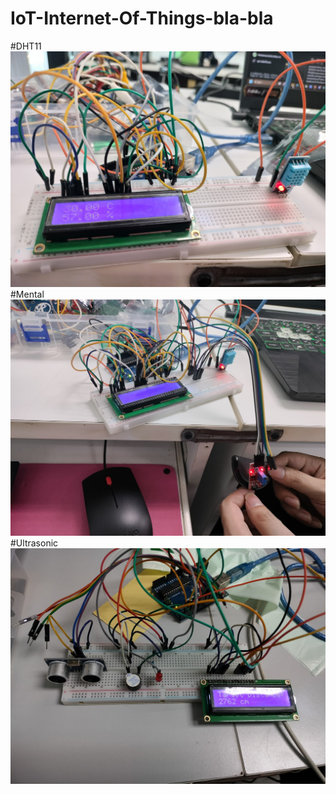 # IoT-Internet-Of-Things-bla-bla

#DHT11
![Image Alt](https://github.com/th0mas000/IoT-Internet-Of-Things-bla-bla/blob/9be908dabcce5f1716665d5c5bc61f5756f0b74e/DHT11%2BLCD.jpeg)
#Mental
![Image Alt](https://github.com/th0mas000/IoT-Internet-Of-Things-bla-bla/blob/9be908dabcce5f1716665d5c5bc61f5756f0b74e/Mental_sensor.jpeg)
#Ultrasonic
![Image Alt](https://github.com/th0mas000/IoT-Internet-Of-Things-bla-bla/blob/9be908dabcce5f1716665d5c5bc61f5756f0b74e/Ultrasonic%2BLCD.jpeg)
